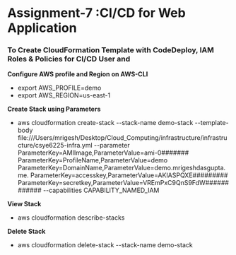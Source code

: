 # Assignment-7 :CI/CD for Web Application
### To Create CloudFormation Template with CodeDeploy, IAM Roles & Policies for CI/CD User and 


**Configure AWS profile and Region on AWS-CLI**

- export AWS_PROFILE=demo
- export AWS_REGION=us-east-1

**Create  Stack using Parameters**
- aws cloudformation create-stack --stack-name demo-stack --template-body file:///Users/mrigesh/Desktop/Cloud_Computing/infrastructure/infrastructure/csye6225-infra.yml --parameter ParameterKey=AMIImage,ParameterValue=ami-0#######  ParameterKey=ProfileName,ParameterValue=demo ParameterKey=DomainName,ParameterValue=demo.mrigeshdasgupta.me.  ParameterKey=accesskey,ParameterValue=AKIASPQXE######### ParameterKey=secretkey,ParameterValue=VREmPxC9QnS9FdW############ --capabilities CAPABILITY_NAMED_IAM

**View Stack**
- aws cloudformation describe-stacks

**Delete Stack**
- aws cloudformation delete-stack --stack-name demo-stack





